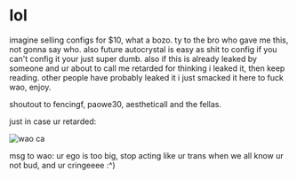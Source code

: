 # lol
imagine selling configs for $10, what a bozo. ty to the bro who gave me this, not gonna say who. also future autocrystal is easy as shit to config if you can't config it your just super dumb. also if this is already leaked by someone and ur about to call me retarded for thinking i leaked it, then keep reading. other people have probably leaked it i just smacked it here to fuck wao, enjoy.

shoutout to fencingf, paowe30, aestheticall and the fellas.

just in case ur retarded:

![wao ca](https://user-images.githubusercontent.com/90464553/144770979-896bedd9-a992-4e70-8c44-94db205c833b.png)

msg to wao: ur ego is too big, stop acting like ur trans when we all know ur not bud, and ur cringeeee :^)
